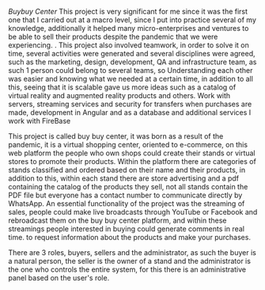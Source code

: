 *Buybuy Center* 
This project is very significant for me since it was the first one that I carried out at a macro level, since I put into practice several of my knowledge, additionally it helped many micro-enterprises and ventures to be able to sell their products despite the pandemic that we were experiencing. .
This project also involved teamwork, in order to solve it on time, several activities were generated and several disciplines were agreed, such as the marketing, design, development, QA and infrastructure team, as such 1 person could belong to several teams, so Understanding each other was easier and knowing what we needed at a certain time, in addition to all this, seeing that it is scalable gave us more ideas such as a catalog of virtual reality and augmented reality products and others.
Work with servers, streaming services and security for transfers when purchases are made, development in Angular and as a database and additional services I work with FireBase

This project is called buy buy center, it was born as a result of the pandemic, it is a virtual shopping center, oriented to e-commerce, on this web platform the people who own shops could create their stands or virtual stores to promote their products.
Within the platform there are categories of stands classified and ordered based on their name and their products, in addition to this, within each stand there are store advertising and a pdf containing the catalog of the products they sell, not all stands contain the PDF file but everyone has a contact number to communicate directly by WhatsApp.
An essential functionality of the project was the streaming of sales, people could make live broadcasts through YouTube or Facebook and rebroadcast them on the buy buy center platform, and within these streamings people interested in buying could generate comments in real time. to request information about the products and make your purchases.

There are 3 roles, buyers, sellers and the administrator, as such the buyer is a natural person, the seller is the owner of a stand and the administrator is the one who controls the entire system, for this there is an administrative panel based on the user's role.
